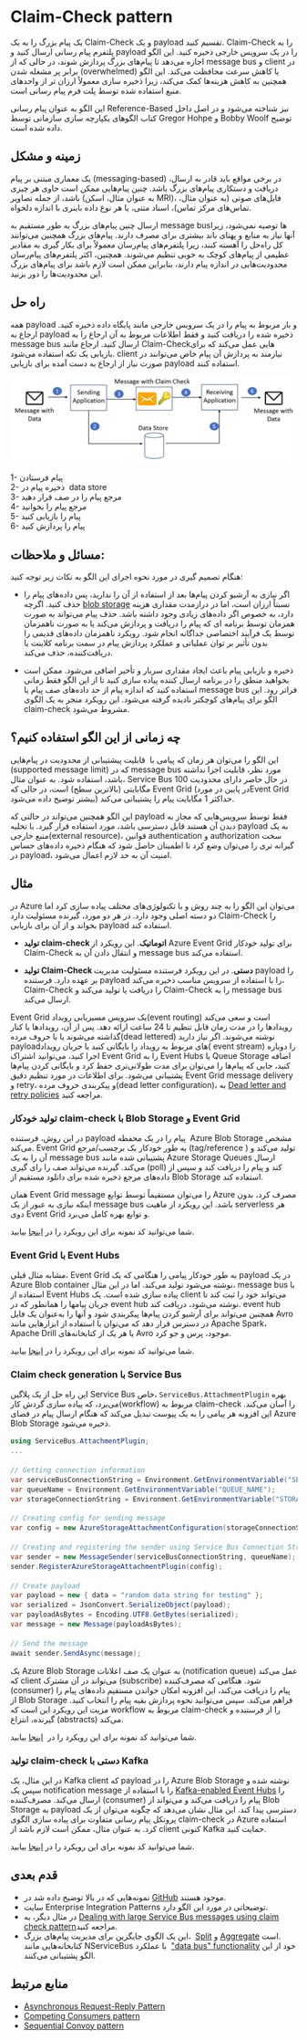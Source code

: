 # ‏Claim-Check pattern
یک پیام بزرگ را به یک Claim-Check و یک payload تقسیم کنید. Claim-Check را به پلتفرم پیام رسانی ارسال کنید و payload را در یک سرویس خارجی ذخیره کنید. این الگو اجازه می‌دهد تا پیام‌‌های بزرگ پردازش شوند، در حالی که از  message bus  و client  در برابر پر مشغله شدن (overwhelmed) یا کاهش سرعت محافظت می‌کند. این الگو همچنین به کاهش هزینه‌ها کمک می‌کند، زیرا ذخیره سازی معمولاً ارزان تر از واحد‌های منبع استفاده شده توسط پلت فرم پیام رسانی است.  
  
این الگو به عنوان پیام رسانی Reference-Based نیز شناخته می‌شود و در اصل داخل کتاب الگو‌های یکپارچه سازی سازمانی توسط Gregor Hohpe و Bobby Woolf توضیح داده شده است.

## **زمینه و مشکل**

یک معماری مبتنی بر پیام (messaging-based) در برخی مواقع باید قادر به ارسال، دریافت و دستکاری پیام‌های بزرگ باشد. چنین پیام‌هایی ممکن است حاوی هر چیزی باشد، از جمله تصاویر (به عنوان مثال، اسکن MRI)، فایل‌های صوتی (به عنوان مثال، تماس‌های مرکز تماس)، اسناد متنی، یا هر نوع داده باینری با اندازه دلخواه.  
  
ارسال چنین پیام‌های بزرگ به طور مستقیم به  message busها توصیه نمی‌شود، زیرا آنها نیاز به منابع و پهنای باند بیشتری برای مصرف دارند. پیام‌‌های بزرگ همچنین می‌توانند کل راه‌حل را آهسته کنند، زیرا پلتفرم‌‌های پیام‌رسان معمولاً برای بکار گیری به مقادیر عظیمی از پیام‌‌های کوچک به خوبی تنظیم می‌شوند. همچنین، اکثر پلتفرم‌‌های پیام‌رسان محدودیت‌‌هایی در اندازه پیام دارند، بنابراین ممکن است لازم باشد برای پیام‌‌های بزرگ این محدودیت‌ها را دور بزنید.

## راه حل

همه payload و بار مربوط به پیام را در یک سرویس خارجی مانند پایگاه داده ذخیره کنید. ارجاع به payload ذخیره شده را دریافت کنید و فقط اطلاعات مربوط به آن ارجاع را به  message bus  ارسال کنید. ارجاع مانند Claim-Check‌هایی عمل می‌کند که برای بازیابی یک تکه استفاده می‌شود. client  نیازمند به پردازش آن پیام خاص می‌توانند در صورت نیاز از ارجاع به دست آمده برای بازیابی payload استفاده کنند.

![claim-check](../assets/messaging/claim-check.png)

1- پیام فرستادن  
2- ذخیره پیام در  data store  
3- مرجع پیام را در صف قرار دهید  
4- مرجع پیام را بخوانید  
5- پیام را بازیابی کنید  
6- پیام را پردازش کنید

## مسائل و ملاحظات:

هنگام تصمیم گیری در مورد نحوه اجرای این الگو به نکات زیر توجه کنید:  
  
* اگر نیازی به آرشیو کردن پیام‌ها بعد از استفاده از آن را ندارید، پس داده‌‌های پیام را حذف کنید. اگرچه [blob storage](https://en.wikipedia.org/wiki/Object_storage) نسبتاً ارزان است، اما در درازمدت مقداری هزینه دارد، به خصوص اگر داده‌های زیادی وجود داشته باشد. حذف پیام می‌تواند به صورت همزمان توسط برنامه ‌ای که پیام را دریافت و پردازش می‌کند یا به صورت ناهمزمان توسط یک فرآیند اختصاصی جداگانه انجام شود. رویکرد ناهمزمان داده‌‌های قدیمی را بدون تأثیر بر توان عملیاتی و عملکرد پردازش پیام در سمت برنامه کلاینت یا دریافت‌کننده، حذف می‌کند.  
  
* ذخیره و بازیابی پیام باعث ایجاد مقداری سربار و تأخیر اضافی می‌شود. ممکن است بخواهید منطق را در برنامه ارسال کننده پیاده سازی کنید تا از این الگو فقط زمانی استفاده کنید که اندازه پیام از حد داده‌‌های صف پیام یا  message bus  فراتر رود. این الگو برای پیام‌‌های کوچکتر نادیده گرفته می‌شود. این رویکرد منجر به یک الگوی claim-check مشروط می‌شود.

## **چه زمانی از این الگو استفاده کنیم؟**

این الگو را می‌توان هر زمان که پیامی با  قابلیت پیشتیبانی از  محدودیت در پیام‌‌هایی (supported message limit) که در message bus  مورد نظر،  قابلیت اجرا نداشته باشد، استفاده شود. به عنوان مثال، Service Bus در حال حاضر دارای محدودیت 100 مگابایتی (بالاترین سطح) است، در حالی که Event Grid (در پایین در موردEvent Grid بیشتر توضیح داده می‌شود) حداکثر 1 مگابایت پیام را پشتیبانی می‌کند.  
  
این الگو همچنین می‌تواند در حالتی  که payload فقط توسط سرویس‌هایی که مجاز به دیدن آن هستند قابل دسترسی باشد، مورد استفاده قرار گیرد. با تخلیه payload به یک منبع خارجی(external resource)، قوانین authentication و authorization  سخت گیرانه تری را می‌توان وضع کرد تا اطمینان حاصل شود که هنگام ذخیره داده‌‌های حساس در payload، امنیت آن به حد لازم اعمال می‌شود.

## مثال

در Azure می‌توان این الگو را به چند روش و با تکنولوژی‌های مختلف پیاده سازی کرد اما دو دسته اصلی وجود دارد. در هر دو مورد، گیرنده مسئولیت دارد Claim-Check را بخواند و از آن برای بازیابی payload استفاده کند.  
  
*  **تولید claim-check اتوماتیک**. این رویکرد از Azure Event Grid برای تولید خودکار Claim-Check و انتقال دادن آن به  message bus  استفاده می‌کند.  
  
* **تولید Claim-Check  دستی**. در این رویکرد فرستنده مسئولیت مدیریت payload را بر عهده دارد. فرستنده payload را با استفاده از سرویس مناسب ذخیره می‌کند، Claim-Check را دریافت یا تولید می‌کند و Claim-Check را به message bus ارسال می‌کند.  
  
Event Grid یک سرویس مسیریابی رویداد(event routing) است و سعی می‌کند رویدادها را در مدت زمان قابل تنظیم تا 24 ساعت ارائه دهد. پس از آن، رویدادها یا کنار گذاشته می‌شوند یا با حروف مرده(dead lettered) نوشته می‌شوند. اگر نیاز دارید payload‌های مربوط به رویداد را بایگانی کنید یا جریان رویداد( event stream) را دوباره اجرا کنید، می‌توانید اشتراک Event Grid را به Event Hubs یا Queue Storage اضافه کنید، جایی که پیام‌ها را می‌توان برای مدت طولانی‌تری حفظ کرد و بایگانی کردن پیام‌ها پشتیبانی می‌شود. برای اطلاعات در مورد تنظیم دقیق Event Grid message delivery و retry، و پیکربندی حروف مرده(dead letter configuration)، به [Dead letter and retry policies](https://learn.microsoft.com/en-us/azure/event-grid/manage-event-delivery) مراجعه کنید.

### تولید خودکار claim-check  با Blob Storage و Event Grid

در این روش، فرستنده payload پیام را در یک محفظه  Azure Blob Storage مشخص می‌کند. Event Grid به طور خودکار یک برچسب/مرجع  (tag/reference ) تولید می‌کند و آن را به یک  message bus  پشتیبانی شده مانند Azure Storage Queues ارسال می‌کند. گیرنده می‌تواند صف را رای گیری (poll) کند و پیام را دریافت کند و سپس از داده‌های مرجع ذخیره شده برای دانلود مستقیم از Blob Storage استفاده کند.  
  
همان Event Grid message را می‌توان مستقیماً توسط توابع Azure مصرف کرد، بدون اینکه نیازی به عبور از یک  message bus  باشد. این رویکرد از ماهیت serverless هر دوی Event Grid و توابع بهره کامل می‌برد.  
  
شما می‌توانید کد نمونه برای این رویکرد را در [اینجا](https://github.com/mspnp/cloud-design-patterns/tree/master/claim-check/code-samples/sample-1) بیابید.

### Event Grid با Event Hubs

مشابه مثال قبلی، Event Grid به طور خودکار پیامی را هنگامی که یک payload در یک Azure Blob container نوشته می‌شود تولید می‌کند. اما در این مثال،  message bus  با استفاده از Event Hubs پیاده سازی شده است. یک client  می‌تواند خود را ثبت کند تا جریان پیامها را همانطور که در event hub نوشته می‌شود، دریافت کند. event hub همچنین می‌تواند برای آرشیو کردن پیام‌ها پیکربندی شود و آنها را به‌عنوان یک فایل Avro در دسترس قرار دهد که می‌توان با استفاده از ابزار‌هایی مانند Apache Spark، Apache Drill یا هر یک از کتابخانه‌‌های Avro موجود، پرس و جو کرد.  
  
شما می‌توانید کد نمونه برای این رویکرد را در [اینجا](https://github.com/mspnp/cloud-design-patterns/tree/master/claim-check/code-samples/sample-2) بیابید.

### Claim check generation با Service Bus

این راه حل از یک پلاگین Service Bus خاص، `ServiceBus.AttachmentPlugin` بهره می‌برد، که پیاده سازی گردش کار(workflow) مربوط به  claim-check را آسان می‌کند. این افزونه هر پیامی را به یک پیوست تبدیل می‌کند که هنگام ارسال پیام در فضای Azure Blob Storage ذخیره می‌شود.

```csharp
using ServiceBus.AttachmentPlugin;
...

// Getting connection information
var serviceBusConnectionString = Environment.GetEnvironmentVariable("SERVICE_BUS_CONNECTION_STRING");
var queueName = Environment.GetEnvironmentVariable("QUEUE_NAME");
var storageConnectionString = Environment.GetEnvironmentVariable("STORAGE_CONNECTION_STRING");

// Creating config for sending message
var config = new AzureStorageAttachmentConfiguration(storageConnectionString);

// Creating and registering the sender using Service Bus Connection String and Queue Name
var sender = new MessageSender(serviceBusConnectionString, queueName);
sender.RegisterAzureStorageAttachmentPlugin(config);

// Create payload
var payload = new { data = "random data string for testing" };
var serialized = JsonConvert.SerializeObject(payload);
var payloadAsBytes = Encoding.UTF8.GetBytes(serialized);
var message = new Message(payloadAsBytes);

// Send the message
await sender.SendAsync(message);
```

 یک Azure Blob Storage به عنوان یک صف اعلانات (notification queue) عمل می‌کند که client  می‌تواند در آن مشترک (subscribe) شود. هنگامی که مصرف‌کننده (consumer) پیام را دریافت می‌کند، این افزونه امکان خواندن مستقیم داده‌های پیام را از Blob Storage فراهم می‌کند. سپس می‌توانید نحوه پردازش بقیه پیام را انتخاب کنید. مزیت این رویکرد این است که workflow مربوط به claim-check  را از فرستنده و گیرنده، انتزاع (abstracts) می‌کند.  
  
شما می‌توانید کد نمونه برای این رویکرد را در  [اینجا](https://github.com/mspnp/cloud-design-patterns/tree/master/claim-check/code-samples/sample-3) بیابید.

### تولید  claim-check دستی با Kafka

در این مثال، یک Kafka client که payload را در Azure Blob Storage نوشته شده و سپس یک notification message را با استفاده از [Kafka-enabled Event Hubs](https://learn.microsoft.com/en-us/azure/event-hubs/event-hubs-quickstart-kafka-enabled-event-hubs) را ارسال می‌کند. مصرف‌کننده (consumer)  پیام را دریافت می‌کند و می‌تواند از Blob Storage به payload دسترسی پیدا کند. این مثال نشان می‌دهد که چگونه می‌توان از یک پروتکل پیام رسانی متفاوت برای پیاده سازی الگوی claim-check در Azure استفاده کرد. به عنوان مثال، ممکن است لازم باشد از client کنونی Kafka حمایت کنید.  
  
شما می‌توانید کد نمونه برای این رویکرد را در [اینجا](https://github.com/mspnp/cloud-design-patterns/tree/master/claim-check/code-samples/sample-4) بیابید.
## قدم بعدی

* نمونه‌هایی که در بالا توضیح داده شد در [GitHub](https://github.com/mspnp/cloud-design-patterns/tree/master/claim-check) موجود هستند.  
* سایت Enterprise Integration Patterns توضیحاتی در مورد این الگو دارد.  
* در مثال دیگر، به [Dealing with large Service Bus messages using claim check pattern](https://www.serverless360.com/blog/deal-with-large-service-bus-messages-using-claim-check-pattern)مراجعه کنید.  
* این یک الگوی جایگزین برای مدیریت پیام‌های بزرگ،  [Split](https://www.enterpriseintegrationpatterns.com/patterns/messaging/Sequencer.html) و [Aggregate](https://www.enterpriseintegrationpatterns.com/patterns/messaging/Aggregator.html) است.  
کتابخانه‌‌هایی مانند NServiceBus با عملکرد  ["data bus" functionality](https://docs.particular.net/nservicebus/messaging/databus/azure-blob-storage) خود از این الگو پشتیبانی می‌کنند.

## منابع مرتبط

- [Asynchronous Request-Reply Pattern](./Asynchronous%20Request-Reply%20pattern.md)
- [Competing Consumers pattern](./Compensating%20Transaction%20pattern.md)
- [Sequential Convoy pattern](./Sequential%20Convoy%20pattern.md)

